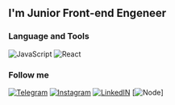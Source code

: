 ## I'm Junior Front-end Engeneer

### Language and Tools

![JavaScript](https://img.shields.io/badge/JavaScript-031D33?style=for-the-badge&logo=JavaScript) ![React](https://img.shields.io/badge/React-031D33?style=for-the-badge&logo=React)

### Follow me

[![Telegram](https://img.shields.io/badge/Telegram-031D33?style=for-the-badge&logo=Telegram)](https://t.me/valera_pg) [![Instagram](https://img.shields.io/badge/instagram-031D33?style=for-the-badge&logo=instagram)](https://www.instagram.com/valera.osz/) [![LinkedIN](https://img.shields.io/badge/Linkedin-031D33?style=for-the-badge&logo=Linkedin)](https://www.linkedin.com/in/valera-shevuk-86261b206/)
[![Node](https://img.shields.io/badge/Node-031D33?style=for-the-badge&logo=Nod)]
